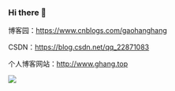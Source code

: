 ### Hi there 👋

<!--
**gaohanghang/gaohanghang** is a ✨ _special_ ✨ repository because its `README.md` (this file) appears on your GitHub profile.

Here are some ideas to get you started:

- 🔭 I’m currently working on ...
- 🌱 I’m currently learning ...
- 👯 I’m looking to collaborate on ...
- 🤔 I’m looking for help with ...
- 💬 Ask me about ...
- 📫 How to reach me: ...
- 😄 Pronouns: ...
- ⚡ Fun fact: ...
-->

博客园：https://www.cnblogs.com/gaohanghang

CSDN：https://blog.csdn.net/qq_22871083

个人博客网站：http://www.ghang.top

![](https://github.com/gaohanghang/gaohanghang/blob/master/dino.gif)
